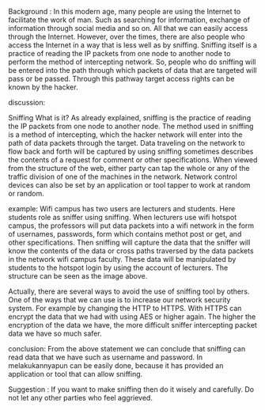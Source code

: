 Background :
In this modern age, many people are using the Internet to facilitate the work of man. Such as searching for information, exchange of information through social media and so on. All that we can easily access through the Internet. However, over the times, there are also people who access the Internet in a way that is less well as by sniffing.
Sniffing itself is a practice of reading the IP packets from one node to another node to perform the method of intercepting network. So, people who do sniffing will be entered into the path through which packets of data that are targeted will pass or be passed. Through this pathway target access rights can be known by the hacker.

discussion:

Sniffing What is it?
As already explained, sniffing is the practice of reading the IP packets from one node to another node. The method used in sniffing is a method of intercepting, which the hacker network will enter into the path of data packets through the target.
Data traveling on the network to flow back and forth will be captured by using sniffing sometimes describes the contents of a request for comment or other specifications. When viewed from the structure of the web, either party can tap the whole or any of the traffic division of one of the machines in the network. Network control devices can also be set by an application or tool tapper to work at random or random.



example:
Wifi campus has two users are lecturers and students. Here students role as sniffer using sniffing. When lecturers use wifi hotspot campus, the professors will put data packets into a wifi network in the form of usernames, passwords, form which contains methot post or get, and other specifications. Then sniffing will capture the data that the sniffer will know the contents of the data or cross paths traversed by the data packets in the network wifi campus faculty. These data will be manipulated by students to the hotspot login by using the account of lecturers. The structure can be seen as the image above.

Actually, there are several ways to avoid the use of sniffing tool by others. One of the ways that we can use is to increase our network security system. For example by changing the HTTP to HTTPS. With HTTPS can encrypt the data that we had with using AES or higher again. The higher the encryption of the data we have, the more difficult sniffer intercepting packet data we have so much safer.

conclusion:
From the above statement we can conclude that sniffing can read data that we have such as username and password. In melakukannyapun can be easily done, because it has provided an application or tool that can allow sniffing.

Suggestion :
If you want to make sniffing then do it wisely and carefully. Do not let any other parties who feel aggrieved.
